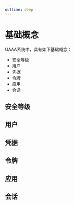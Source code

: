 ```yaml
---
outline: deep
---
```


# 基础概念

UAAA系统中，具有如下基础概念：

- 安全等级
- 用户
- 凭据
- 令牌
- 应用
- 会话

## 安全等级

## 用户

## 凭据

## 令牌

## 应用

## 会话
